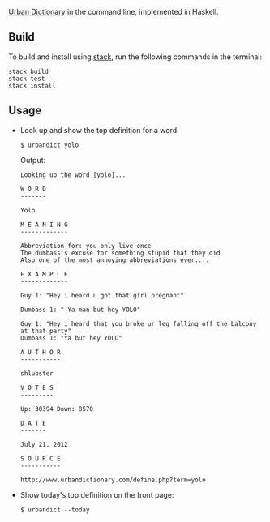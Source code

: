 [Urban Dictionary](http://www.urbandictionary.com/) in the command line,
implemented in Haskell.

Build
-----
To build and install using [stack](https://github.com/commercialhaskell/stack),
run the following commands in the terminal:

```
stack build
stack test
stack install
```

Usage
-----

* Look up and show the top definition for a word:

  ```
  $ urbandict yolo
  ```

  Output:
  ```
  Looking up the word [yolo]...

  W O R D
  -------

  Yolo

  M E A N I N G
  -------------

  Abbreviation for: you only live once
  The dumbass's excuse for something stupid that they did
  Also one of the most annoying abbreviations ever....

  E X A M P L E
  -------------

  Guy 1: "Hey i heard u got that girl pregnant"

  Dumbass 1: " Ya man but hey YOLO"

  Guy 1: "Hey i heard that you broke ur leg falling off the balcony at that party"
  Dumbass 1: "Ya but hey YOLO"

  A U T H O R
  -----------

  shlubster

  V O T E S
  ---------

  Up: 30394 Down: 8570

  D A T E
  -------

  July 21, 2012

  S O U R C E
  -----------

  http://www.urbandictionary.com/define.php?term=yolo
  ```

* Show today's top definition on the front page:

  ```
  $ urbandict --today
  ```
